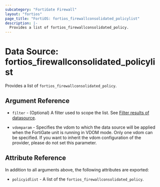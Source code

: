 ```yaml
---
subcategory: "FortiGate Firewall"
layout: "fortios"
page_title: "FortiOS: fortios_firewallconsolidated_policylist"
description: |-
  Provides a list of fortios_firewallconsolidated_policy.
---
```


# Data Source: fortios_firewallconsolidated_policylist
Provides a list of `fortios_firewallconsolidated_policy`.

## Argument Reference

* `filter` - (Optional) A filter used to scope the list. See [Filter results of datasource](https://registry.terraform.io/providers/poroping/fortios/latest/docs/guides/fgt_filter).

* `vdomparam` - Specifies the vdom to which the data source will be applied when the FortiGate unit is running in VDOM mode. Only one vdom can be specified. If you want to inherit the vdom configuration of the provider, please do not set this parameter.

## Attribute Reference

In addition to all arguments above, the following attributes are exported:

* `policyidlist` -  A list of the `fortios_firewallconsolidated_policy`.
